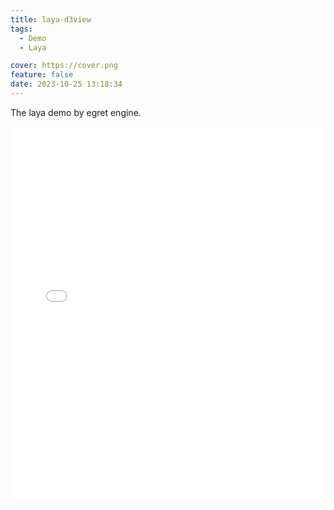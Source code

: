```yaml
---
title: laya-d3view
tags:
  - Demo
  - Laya

cover: https://cover.png
feature: false
date: 2023-10-25 13:18:34
---
```

The laya demo by egret engine.
<iframe
width=100%
height=600
src='../assets/demo/laya-d3view/index.html'
frameborder=0
></iframe>